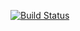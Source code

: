 [![Build Status](https://travis-ci.org/jonathan-fugue/aws-artifact-repo.svg?branch=develop)](https://travis-ci.org/jonathan-fugue/aws-artifact-repo)
